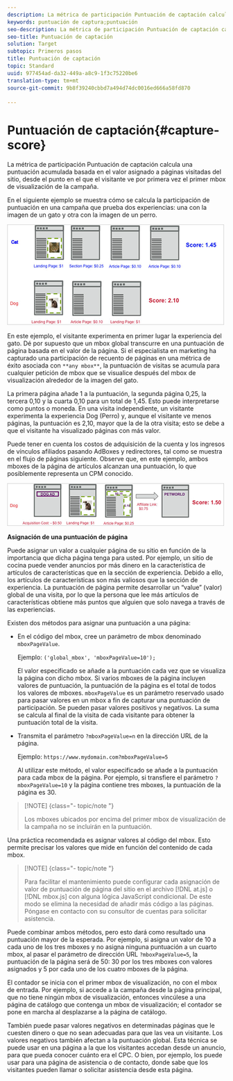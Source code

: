 ```yaml
---
description: La métrica de participación Puntuación de captación calcula una puntuación acumulada basada en el valor asignado a páginas visitadas del sitio, desde el punto en el que el visitante ve por primera vez el primer mbox de visualización de la campaña.
keywords: puntuación de captura;puntuación
seo-description: La métrica de participación Puntuación de captación calcula una puntuación acumulada basada en el valor asignado a páginas visitadas del sitio, desde el punto en el que el visitante ve por primera vez el primer mbox de visualización de la campaña.
seo-title: Puntuación de captación
solution: Target
subtopic: Primeros pasos
title: Puntuación de captación
topic: Standard
uuid: 977454ad-da32-449a-a8c9-1f3c75220be6
translation-type: tm+mt
source-git-commit: 9b8f39240cbbd7a494d74dc0016ed666a58fd870

---
```



# Puntuación de captación{#capture-score}

La métrica de participación Puntuación de captación calcula una puntuación acumulada basada en el valor asignado a páginas visitadas del sitio, desde el punto en el que el visitante ve por primera vez el primer mbox de visualización de la campaña.

En el siguiente ejemplo se muestra cómo se calcula la participación de puntuación en una campaña que prueba dos experiencias: una con la imagen de un gato y otra con la imagen de un perro.

![](assets/example_score.png)

En este ejemplo, el visitante experimenta en primer lugar la experiencia del gato. Dé por supuesto que un mbox global transcurre en una puntuación de página basada en el valor de la página. Si el especialista en marketing ha capturado una participación de recuento de páginas en una métrica de éxito asociada con `**any mbox**`, la puntuación de visitas se acumula para cualquier petición de mbox que se visualice después del mbox de visualización alrededor de la imagen del gato.

La primera página añade 1 a la puntuación, la segunda página 0,25, la tercera 0,10 y la cuarta 0,10 para un total de 1,45. Esto puede interpretarse como puntos o moneda. En una visita independiente, un visitante experimenta la experiencia Dog (Perro) y, aunque el visitante ve menos páginas, la puntuación es 2,10, mayor que la de la otra visita; esto se debe a que el visitante ha visualizado páginas con más valor.

Puede tener en cuenta los costos de adquisición de la cuenta y los ingresos de vínculos afiliados pasando AdBoxes y redirectores, tal como se muestra en el flujo de páginas siguiente. Observe que, en este ejemplo, ambos mboxes de la página de artículos alcanzan una puntuación, lo que posiblemente representa un CPM conocido.

![](assets/example_score2.png)

**Asignación de una puntuación de página**

Puede asignar un valor a cualquier página de su sitio en función de la importancia que dicha página tenga para usted. Por ejemplo, un sitio de cocina puede vender anuncios por más dinero en la característica de artículos de características que en la sección de experiencia. Debido a ello, los artículos de características son más valiosos que la sección de experiencia. La puntuación de página permite desarrollar un “value” (valor) global de una visita, por lo que la persona que lee más artículos de características obtiene más puntos que alguien que solo navega a través de las experiencias.

Existen dos métodos para asignar una puntuación a una página:

* En el código del mbox, cree un parámetro de mbox denominado `mboxPageValue`.

   Ejemplo: `('global_mbox', 'mboxPageValue=10');`

   El valor especificado se añade a la puntuación cada vez que se visualiza la página con dicho mbox. Si varios mboxes de la página incluyen valores de puntuación, la puntuación de la página es el total de todos los valores de mboxes. `mboxPageValue` es un parámetro reservado usado para pasar valores en un mbox a fin de capturar una puntuación de participación. Se pueden pasar valores positivos y negativos. La suma se calcula al final de la visita de cada visitante para obtener la puntuación total de la visita. 

* Transmita el parámetro `?mboxPageValue=n` en la dirección URL de la página.

   Ejemplo: `https://www.mydomain.com?mboxPageValue=5`

   Al utilizar este método, el valor especificado se añade a la puntuación para cada mbox de la página. Por ejemplo, si transfiere el parámetro `?mboxPageValue=10` y la página contiene tres mboxes, la puntuación de la página es 30.

>[!NOTE] {class=&quot;- topic/note &quot;}
>
>Los mboxes ubicados por encima del primer mbox de visualización de la campaña no se incluirán en la puntuación.

Una práctica recomendada es asignar valores al código del mbox. Esto permite precisar los valores que mide en función del contenido de cada mbox.

>[!NOTE] {class=&quot;- topic/note &quot;}
>
>Para facilitar el mantenimiento puede configurar cada asignación de valor de puntuación de página del sitio en el archivo [!DNL at.js] o [!DNL mbox.js] con alguna lógica JavaScript condicional. De este modo se elimina la necesidad de añadir más código a las páginas. Póngase en contacto con su consultor de cuentas para solicitar asistencia.

Puede combinar ambos métodos, pero esto dará como resultado una puntuación mayor de la esperada. Por ejemplo, si asigna un valor de 10 a cada uno de los tres mboxes y no asigna ninguna puntuación a un cuarto mbox, al pasar el parámetro de dirección URL `?mboxPageValue=5`, la puntuación de la página será de 50: 30 por los tres mboxes con valores asignados y 5 por cada uno de los cuatro mboxes de la página.

El contador se inicia con el primer mbox de visualización, no con el mbox de entrada. Por ejemplo, si accede a la campaña desde la página principal, que no tiene ningún mbox de visualización, entonces vincúlese a una página de catálogo que contenga un mbox de visualización; el contador se pone en marcha al desplazarse a la página de catálogo.

También puede pasar valores negativos en determinadas páginas que le cuesten dinero o que no sean adecuadas para que las vea un visitante. Los valores negativos también afectan a la puntuación global. Esta técnica se puede usar en una página a la que los visitantes accedan desde un anuncio, para que pueda conocer cuánto era el CPC. O bien, por ejemplo, los puede usar para una página de asistencia o de contacto, donde sabe que los visitantes pueden llamar o solicitar asistencia desde esta página.
